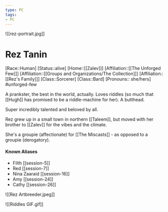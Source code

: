 ```yaml
---
type: PC
tags:
- PC
---
```


![[rez-portrait.jpg]]
# Rez Tanin
[Race::Human]
[Status::alive]
[Home::[[Zalev]]]
[Affiliation::[[The Unforged Few]]]
[Affiliation::[[Groups and Organizations/The Collection]]]
[Affiliation:: [[Rez's Family]]]
[Class::Sorcerer]
[Class::Bard]
[Pronouns:: she/hers]
#unforged-few

A prankster, the best in the world, actually. Loves riddles (so much that [[Hugh]] has promised to be a riddle-machine for her). A butthead.

Super incredibly talented and beloved by all. 

Rez grew up in a small town in northern [[Taleem]], but moved with her brother to [[Zalev]] for the vibes and the climate. 

She's a groupie (affectionate) for [[The Miscasts]] - as opposed to a groupie (derogatory). 

#### Known Aliases
* Filth [[session-5]]
* Red [[session-7]]
* Nina Zaaraid [[session-16]] 
* Amy [[session-24]] 
* Cathy [[session-26]]

![[Rez Artbreeder.jpeg]]

![[Riddles GIF.gif]]